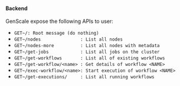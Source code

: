 #### Backend

GenScale expose the following APIs to user: 

- `GET~/: Root message (do nothing)`
- `GET~/nodes               : List all nodes`
- `GET~/nodes-more          : List all nodes with metadata`
- `GET~/get-jobs            : List all jobs on the cluster`
- `GET~/get-workflows       : List all of existing workflows`
- `GET~/get-workflow/<name> : Get details of workflow <NAME>`
- `GET~/exec-workflow/<name>: Start execution of workflow <NAME>`
- `GET~/get-executions/     : List all running workflows`